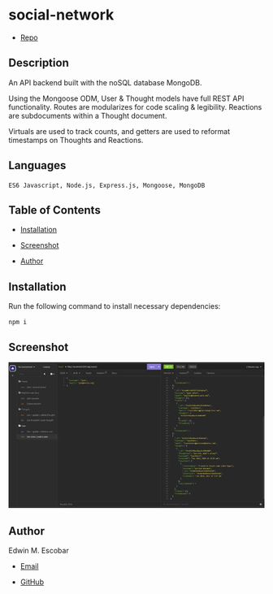 
# social-network

  * [Repo](https://github.com/escowin/social-network)

## Description

  An API backend built with the noSQL database MongoDB.
  
  Using the Mongoose ODM,  User & Thought models have full REST API functionality. Routes are modularizes for code scaling & legibility. Reactions are subdocuments within a Thought document.
  
  Virtuals are used to track counts, and getters are used to reformat timestamps on Thoughts and Reactions. 

## Languages

    ES6 Javascript, Node.js, Express.js, Mongoose, MongoDB

## Table of Contents

  * [Installation](#installation)

  * [Screenshot](#screenshot)

  * [Author](#author)

## Installation

  Run the following command to install necessary dependencies:

  ```
  npm i
  ```

## Screenshot

![screenshot](./images/social-network-api.jpg)


## Author

  Edwin M. Escobar

  * [Email](mailto:edwin@escowinart.com)

  * [GitHub](https://github.com/escowin)
